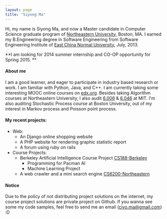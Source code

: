 ```yaml
---
layout: page
title: "Siyong Ma"
---
```


Hi, my name is Siyong Ma, and now a Master candidate in Computer Science graduate program of [Northeastern University](http://www.ccs.neu.edu/), Boston, MA. I earned my B.Engineering degree in Software Engineering from Software Engineering Institute of [East China Normal University](http://www.ecnu.edu.cn), July, 2013.

**I am looking for 2014 summer internship and CO-OP opportunity for Spring 2015. **

#### About me
I am a good learner, and eager to participate in industry based research or work. I am familiar with Python, Java, and C++. I am currently taking some interesting MOOC online courses on [edx.org](http://www.edx.org/). Besides taking Algorithm courses at Northeastern University, I also audit [6.006](http://stellar.mit.edu/S/course/6/sp14/6.006/) & [6.046](http://stellar.mit.edu/S/course/6/sp14/6.046/) at MIT. I'm also auditing Stochastic Process course at Boston University, out of my interest in Markov process and Poisson point process.

#### My recent projects:
  * Web:
    * An Django online shopping website
    * A PHP website for rendering graphic statistic report
    * A forum using ruby on rails
  * Course Projects:
    * Berkeley Artificial Intelligence Course Project [CS188-Berkeley](http://rll.berkeley.edu/cs188/)
       * Programming for Pacman AI
       * Machine Learning Project
    * A web crawler and a mini search engine [CS6200-Northeastern](http://www.ccs.neu.edu/course/cs6200s14/)

#### Notice
Due to the policy of not distributing project solutions on the internet, my course project solutions are private project on Github. If you wanna see some my code samples, feel free to send me an email (ciyo.ma@gmail.com) :D


<!-- ![Me](/image/me.jpg) -->




